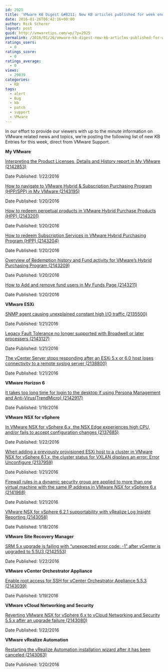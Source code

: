```yaml
---
id: 2925
title: 'VMware KB Digest &#8211; New KB articles published for week ending 1/23/15'
date: 2016-01-26T06:42:16+00:00
author: Rick Scherer
layout: post
guid: http://vmwaretips.com/wp/?p=2925
permalink: /2016/01/26/vmware-kb-digest-new-kb-articles-published-for-week-ending-12315/
ratings_users:
  - 0
ratings_score:
  - 0
ratings_average:
  - 0
views:
  - 29839
categories:
  - KB
tags:
  - alert
  - Bug
  - kb
  - patch
  - support
  - VMware
---
```

In our effort to provide our viewers with up to the minute information on VMware related news and topics, we&#8217;re posting the following list of new KB Entries for this week, direct from VMware Support.

<!--more-->

**My VMware**
  
[Interpreting the Product Licenses, Details and History report in My VMware (2142853)](http://vmw.re/23qsun7)
  
Date Published: 1/22/2016
  
[How to navigate to VMware Hybrid & Subscription Purchasing Program (HPP/SPP) in My VMware (2143195)](http://vmw.re/1OVsnq7)
  
Date Published: 1/20/2016
  
[How to redeem perpetual products in VMware Hybrid Purchase Products (HPP) (2143201)](http://vmw.re/23qstQ5)
  
Date Published: 1/20/2016
  
[How to redeem Subscription Services in VMware Hybrid Purchasing Program (HPP) (2143204)](http://vmw.re/1OVsnqa)
  
Date Published: 1/20/2016
  
[Overview of Redemption history and Fund activity for VMware’s Hybrid Purchasing Program (2143209)](http://vmw.re/23qstQ8)
  
Date Published: 1/20/2016
  
[How to Add and remove fund users in My Funds Page (2143211)](http://vmw.re/1OVsmlX)
  
Date Published: 1/20/2016

**VMware ESXi**
  
[SNMP agent causing unexplained constant high I/O traffic (2135500)](http://vmw.re/23qsunf)
  
Date Published: 1/21/2016
  
[Legacy Fault Tolerance no longer supported with Broadwell or later processers (2143127)](http://vmw.re/1OVsnGo)
  
Date Published: 1/21/2016
  
[The vCenter Server stops responding after an ESXi 5.x or 6.0 host loses connectivity to a remote syslog server (2138800)](http://vmw.re/23qstQc)
  
Date Published: 1/21/2016

**VMware Horizon 6**
  
[It takes too long time for login to the desktop if using Persona Management and Anti-Virus(TrendMicro) (2142917)](http://vmw.re/1OVsnGs)
  
Date Published: 1/19/2016

**VMware NSX for vSphere**
  
[In VMware NSX for vSphere 6.x, the NSX Edge experiences high CPU, and/or fails to accept configuration changes (2137685)](http://vmw.re/23qsunl)
  
Date Published: 1/22/2016
  
[When adding a previously provisioned ESXi host to a cluster in VMware NSX for vSphere 6.1.x, the cluster status for VXLAN displays an error: Error Unconfigure (2137959)](http://vmw.re/1OVsnGu)
  
Date Published: 1/21/2016
  
[Firewall rules in a dynamic security group are applied to more than one virtual machine with the same IP address in VMware NSX for vSphere 6.x (2141968)](http://vmw.re/23qsunn)
  
Date Published: 1/21/2016
  
[VMware NSX for vSphere 6.2.1 supportability with vRealize Log Insight Reporting (2143058)](http://vmw.re/1OVsnGw)
  
Date Published: 1/18/2016

**VMware Site Recovery Manager**
  
[SRM 5.x upgrade is failing with “unexpected error code: -1” after vCenter is upgraded to 5.5U3 (2142553)](http://vmw.re/23qstQg)
  
Date Published: 1/22/2016

**VMware vCenter Orchestrator Appliance**
  
[Enable root access for SSH for vCenter Orchestrator Appliance 5.5.3 (2143039)](http://vmw.re/1OVsmm5)
  
Date Published: 1/19/2016

**VMware vCloud Networking and Security**
  
[Reverting VMware NSX for vSphere 6.x to vCloud Networking and Security 5.5.x after an upgrade failure (2143080)](http://vmw.re/23qstQi)
  
Date Published: 1/22/2016

**VMware vRealize Automation**
  
[Restarting the vRealize Automation installation wizard after it has been canceled (2143063)](http://vmw.re/1OVsmm7)
  
Date Published: 1/20/2016